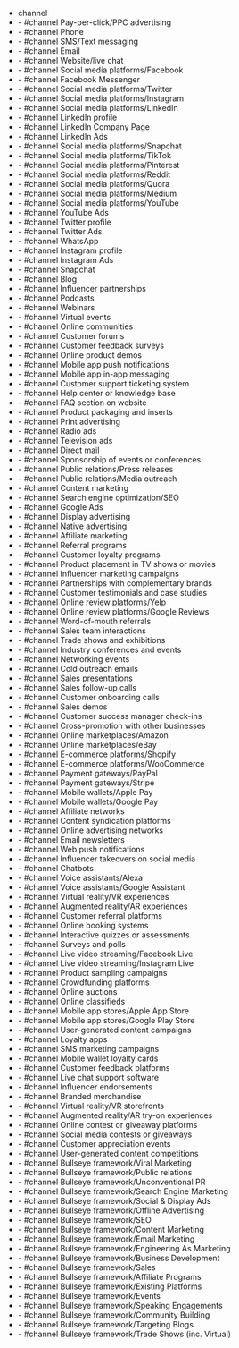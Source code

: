 - channel
  <li>- #channel  Pay-per-click/PPC advertising</li>
  <li>- #channel  Phone</li>
  <li>- #channel  SMS/Text messaging</li>
  <li>- #channel  Email</li>
  <li>- #channel  Website/live chat</li>
  <li>- #channel  Social media platforms/Facebook</li>
  <li>- #channel  Facebook Messenger</li>
  <li>- #channel  Social media platforms/Twitter</li>
  <li>- #channel  Social media platforms/Instagram</li>
  <li>- #channel  Social media platforms/LinkedIn</li>
  <li>- #channel  LinkedIn profile</li>
  <li>- #channel  LinkedIn Company Page</li>
  <li>- #channel  LinkedIn Ads</li>
  <li>- #channel  Social media platforms/Snapchat</li>
  <li>- #channel  Social media platforms/TikTok</li>
  <li>- #channel  Social media platforms/Pinterest</li>
  <li>- #channel  Social media platforms/Reddit</li>
  <li>- #channel  Social media platforms/Quora</li>
  <li>- #channel  Social media platforms/Medium</li>
  <li>- #channel  Social media platforms/YouTube</li>
  <li>- #channel  YouTube Ads</li>
  <li>- #channel  Twitter profile</li>
  <li>- #channel  Twitter Ads</li>
  <li>- #channel  WhatsApp</li>
  <li>- #channel  Instagram profile</li>
  <li>- #channel  Instagram Ads</li>
  <li>- #channel  Snapchat</li>
  <li>- #channel  Blog</li>
  <li>- #channel  Influencer partnerships</li>
  <li>- #channel  Podcasts</li>
  <li>- #channel  Webinars</li>
  <li>- #channel  Virtual events</li>
  <li>- #channel  Online communities</li>
  <li>- #channel  Customer forums</li>
  <li>- #channel  Customer feedback surveys</li>
  <li>- #channel  Online product demos</li>
  <li>- #channel  Mobile app push notifications</li>
  <li>- #channel  Mobile app in-app messaging</li>
  <li>- #channel  Customer support ticketing system</li>
  <li>- #channel  Help center or knowledge base</li>
  <li>- #channel  FAQ section on website</li>
  <li>- #channel  Product packaging and inserts</li>
  <li>- #channel  Print advertising</li>
  <li>- #channel  Radio ads</li>
  <li>- #channel  Television ads</li>
  <li>- #channel  Direct mail</li>
  <li>- #channel  Sponsorship of events or conferences</li>
  <li>- #channel  Public relations/Press releases</li>
  <li>- #channel  Public relations/Media outreach</li>
  <li>- #channel  Content marketing</li>
  <li>- #channel  Search engine optimization/SEO</li>
  <li>- #channel  Google Ads</li>
  <li>- #channel  Display advertising</li>
  <li>- #channel  Native advertising</li>
  <li>- #channel  Affiliate marketing</li>
  <li>- #channel  Referral programs</li>
  <li>- #channel  Customer loyalty programs</li>
  <li>- #channel  Product placement in TV shows or movies</li>
  <li>- #channel  Influencer marketing campaigns</li>
  <li>- #channel  Partnerships with complementary brands</li>
  <li>- #channel  Customer testimonials and case studies</li>
  <li>- #channel  Online review platforms/Yelp</li>
  <li>- #channel  Online review platforms/Google Reviews</li>
  <li>- #channel  Word-of-mouth referrals</li>
  <li>- #channel  Sales team interactions</li>
  <li>- #channel  Trade shows and exhibitions</li>
  <li>- #channel  Industry conferences and events</li>
  <li>- #channel  Networking events</li>
  <li>- #channel  Cold outreach emails</li>
  <li>- #channel  Sales presentations</li>
  <li>- #channel  Sales follow-up calls</li>
  <li>- #channel  Customer onboarding calls</li>
  <li>- #channel  Sales demos</li>
  <li>- #channel  Customer success manager check-ins</li>
  <li>- #channel  Cross-promotion with other businesses</li>
  <li>- #channel  Online marketplaces/Amazon</li>
  <li>- #channel  Online marketplaces/eBay</li>
  <li>- #channel  E-commerce platforms/Shopify</li>
  <li>- #channel  E-commerce platforms/WooCommerce</li>
  <li>- #channel  Payment gateways/PayPal</li>
  <li>- #channel  Payment gateways/Stripe</li>
  <li>- #channel  Mobile wallets/Apple Pay</li>
  <li>- #channel  Mobile wallets/Google Pay</li>
  <li>- #channel  Affiliate networks</li>
  <li>- #channel  Content syndication platforms</li>
  <li>- #channel  Online advertising networks</li>
  <li>- #channel  Email newsletters</li>
  <li>- #channel  Web push notifications</li>
  <li>- #channel  Influencer takeovers on social media</li>
  <li>- #channel  Chatbots</li>
  <li>- #channel  Voice assistants/Alexa</li>
  <li>- #channel  Voice assistants/Google Assistant</li>
  <li>- #channel  Virtual reality/VR experiences</li>
  <li>- #channel  Augmented reality/AR experiences</li>
  <li>- #channel  Customer referral platforms</li>
  <li>- #channel  Online booking systems</li>
  <li>- #channel  Interactive quizzes or assessments</li>
  <li>- #channel  Surveys and polls</li>
  <li>- #channel  Live video streaming/Facebook Live</li>
  <li>- #channel  Live video streaming/Instagram Live</li>
  <li>- #channel  Product sampling campaigns</li>
  <li>- #channel  Crowdfunding platforms</li>
  <li>- #channel  Online auctions</li>
  <li>- #channel  Online classifieds</li>
  <li>- #channel  Mobile app stores/Apple App Store</li>
  <li>- #channel  Mobile app stores/Google Play Store</li>
  <li>- #channel  User-generated content campaigns</li>
  <li>- #channel  Loyalty apps</li>
  <li>- #channel  SMS marketing campaigns</li>
  <li>- #channel  Mobile wallet loyalty cards</li>
  <li>- #channel  Customer feedback platforms</li>
  <li>- #channel  Live chat support software</li>
  <li>- #channel  Influencer endorsements</li>
  <li>- #channel  Branded merchandise</li>
  <li>- #channel  Virtual reality/VR storefronts</li>
  <li>- #channel  Augmented reality/AR try-on experiences</li>
  <li>- #channel  Online contest or giveaway platforms</li>
  <li>- #channel  Social media contests or giveaways</li>
  <li>- #channel  Customer appreciation events</li>
  <li>- #channel  User-generated content competitions</li>
  <li>- #channel  Bullseye framework/Viral Marketing</li>
  <li>- #channel  Bullseye framework/Public relations</li>
  <li>- #channel  Bullseye framework/Unconventional PR</li>
  <li>- #channel  Bullseye framework/Search Engine Marketing</li>
  <li>- #channel  Bullseye framework/Social & Display Ads</li>
  <li>- #channel  Bullseye framework/Offline Advertising</li>
  <li>- #channel  Bullseye framework/SEO</li>
  <li>- #channel  Bullseye framework/Content Marketing</li>
  <li>- #channel  Bullseye framework/Email Marketing</li>
  <li>- #channel  Bullseye framework/Engineering As Marketing</li>
  <li>- #channel  Bullseye framework/Business Development</li>
  <li>- #channel  Bullseye framework/Sales</li>
  <li>- #channel  Bullseye framework/Affiliate Programs</li>
  <li>- #channel  Bullseye framework/Existing Platforms</li>
  <li>- #channel  Bullseye framework/Events</li>
  <li>- #channel  Bullseye framework/Speaking Engagements</li>
  <li>- #channel  Bullseye framework/Community Building</li>
  <li>- #channel  Bullseye framework/Targeting Blogs</li>
  <li>- #channel  Bullseye framework/Trade Shows (inc. Virtual)</li>

